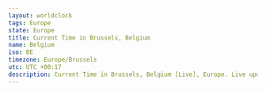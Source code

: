 ```yaml
---
layout: worldclock
tags: Europe
state: Europe
title: Current Time in Brussels, Belgium
name: Belgium
iso: BE
timezone: Europe/Brussels
utc: UTC +00:17
description: Current Time in Brussels, Belgium [Live], Europe. Live update now time in Brussels, timezone Europe/Brussels, UTC +00:17, Country ISO code & Current Local Time.
---
```


